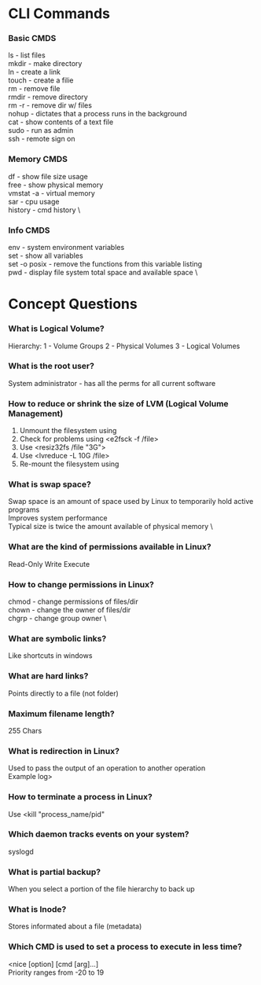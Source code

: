 # CLI Commands

###  Basic CMDS
ls		  - list files	\
mkdir 	- make directory	\
ln		  - create a link	\
touch		- create a filie	\
rm		  - remove file	\
rmdir		- remove directory\
rm -r		- remove dir w/ files	\
nohup 	- dictates that a process runs in the background	\
cat     - show contents of a text file  \
sudo    - run as admin  \
ssh     - remote sign on

### Memory CMDS
df		    - show file size usage	\
free		  - show physical memory	\
vmstat -a	- virtual memory		\
sar 		  - cpu usage		\
history	  - cmd history		\

### Info CMDS
env 		      - system environment variables	\
set 		      - show all variables		\
set -o posix	- remove the functions from this variable listing	\
pwd		        - display file system total space and available space \

# Concept Questions

### What is Logical Volume?
Hierarchy:
1 - Volume Groups
2 - Physical Volumes
3 - Logical Volumes

### What is the root user?
System administrator - has all the perms for all current software

### How to reduce or shrink the size of LVM (Logical Volume Management)
1. Unmount the filesystem using <unmount>
2. Check for problems using <e2fsck -f /file>
3. Use <resiz32fs /file "3G">
4. Use <lvreduce -L 10G /file>
5. Re-mount the filesystem using <mount>

### What is swap space?
Swap space is an amount of space used by Linux to temporarily hold active programs \
Improves system performance	\
Typical size is twice the amount available of physical memory	\

### What are the kind of permissions available in Linux?
Read-Only
Write
Execute

### How to change permissions in Linux?
chmod		- change permissions of files/dir	\
chown		- change the owner of files/dir	\
chgrp 	- change group owner		\

### What are symbolic links?
Like shortcuts in windows

### What are hard links?
Points directly to a file (not folder)

### Maximum filename length?
255 Chars

### What is redirection in Linux?
Used to pass the output of an operation to another operation	\
Example <w > log>

### How to terminate a process in Linux?
Use <kill "process_name/pid"

### Which daemon tracks events on your system?
syslogd

### What is partial backup?
When you select a portion of the file hierarchy to back up

### What is Inode?
Stores informated about a file (metadata)

### Which CMD is used to set a process to execute in less time?
<nice [option] [cmd [arg]...]	\
Priority ranges from -20 to 19
